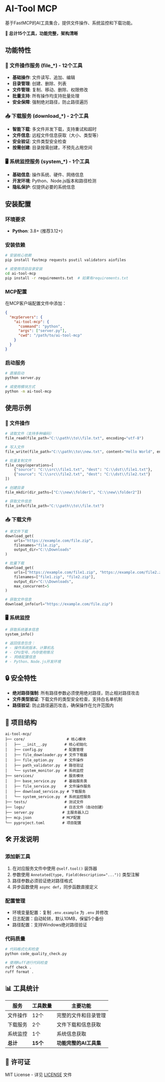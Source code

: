 # AI-Tool MCP

基于FastMCP的AI工具集合，提供文件操作、系统监控和下载功能。

**🎯 总计15个工具，功能完整，架构清晰**

## 功能特性

### 📁 文件操作服务 (file_*) - 12个工具
- **基础操作**: 文件读写、追加、编辑
- **目录管理**: 创建、删除、列表
- **文件管理**: 复制、移动、删除、权限修改
- **批量支持**: 所有操作均支持批量处理
- **安全保障**: 强制绝对路径，防止路径遍历

### 📥 下载服务 (download_*) - 2个工具
- **智能下载**: 多文件并发下载，支持重试和超时
- **文件信息**: 远程文件信息获取（大小、类型等）
- **安全验证**: 文件类型安全检查
- **按需创建**: 目录按需创建，不预先占用空间

### 🖥️ 系统监控服务 (system_*) - 1个工具
- **基础信息**: 操作系统、硬件、网络信息
- **开发环境**: Python、Node.js版本和路径检测
- **隐私保护**: 仅提供必要的系统信息

## 安装配置

### 环境要求
- **Python**: 3.8+ (推荐3.12+)

### 安装依赖
```bash
# 安装核心依赖
pip install fastmcp requests psutil validators aiofiles

# 或使用项目目录安装
cd ai-tool-mcp
pip install -r requirements.txt  # 如果有requirements.txt
```

### MCP配置
在MCP客户端配置文件中添加：
```json
{
  "mcpServers": {
    "ai-tool-mcp": {
      "command": "python",
      "args": ["server.py"],
      "cwd": "/path/to/ai-tool-mcp"
    }
  }
}
```

### 启动服务
```bash
# 直接启动
python server.py

# 或使用模块方式
python -m ai-tool-mcp
```

## 使用示例

### 📁 文件操作
```python
# 读取文件（支持多种编码）
file_read(file_path="C:\\path\\to\\file.txt", encoding="utf-8")

# 写入文件
file_write(file_path="C:\\path\\to\\new.txt", content="Hello World", encoding="utf-8")

# 批量复制文件
file_copy(operations=[
    {"source": "C:\\src\\file1.txt", "dest": "C:\\dst\\file1.txt"},
    {"source": "C:\\src\\file2.txt", "dest": "C:\\dst\\file2.txt"}
])

# 创建目录
file_mkdir(dir_paths=["C:\\new\\folder1", "C:\\new\\folder2"])

# 获取文件信息
file_info(file_path="C:\\path\\to\\file.txt")
```

### 📥 下载文件
```python
# 单文件下载
download_get(
    urls="https://example.com/file.zip",
    filenames="file.zip",
    output_dir="C:\\Downloads"
)

# 批量下载
download_get(
    urls=["https://example.com/file1.zip", "https://example.com/file2.zip"],
    filenames=["file1.zip", "file2.zip"],
    output_dir="C:\\Downloads",
    max_concurrent=5
)

# 获取文件信息
download_info(url="https://example.com/file.zip")
```

### 🖥️ 系统监控
```python
# 获取系统基本信息
system_info()

# 返回信息包含：
# - 操作系统版本、计算机名
# - CPU型号、内存使用情况
# - 网络配置信息
# - Python、Node.js开发环境
```

## 🔒 安全特性

- **绝对路径强制**: 所有路径参数必须使用绝对路径，防止相对路径攻击
- **文件类型验证**: 下载文件的类型安全检查，支持白名单机制
- **路径验证**: 防止路径遍历攻击，确保操作在允许范围内

## 📁 项目结构

```
ai-tool-mcp/
├── core/                   # 核心模块
│   ├── __init__.py        # 核心初始化
│   ├── config.py          # 配置管理
│   ├── file_downloader.py # 文件下载器
│   ├── file_option.py     # 文件操作
│   ├── path_validator.py  # 路径验证
│   └── system_monitor.py  # 系统监控
├── services/              # 服务模块
│   ├── base_service.py    # 基础服务类
│   ├── file_service.py    # 文件操作服务
│   ├── download_service.py # 下载服务
│   └── system_service.py  # 系统监控服务
├── tests/                 # 测试文件
├── logs/                  # 日志文件（自动创建）
├── server.py             # 主服务器入口
├── mcp.json              # MCP配置
└── pyproject.toml        # 项目配置
```

## 🛠️ 开发说明

### 添加新工具
1. 在对应服务文件中使用 `@self.tool()` 装饰器
2. 参数使用 `Annotated[type, Field(description="...")]` 类型注解
3. 路径参数必须验证绝对路径格式
4. 异步函数使用 `async def`，同步函数直接定义

### 配置管理
- 环境变量配置：复制 `.env.example` 为 `.env` 并修改
- 日志配置：自动轮转，默认10MB，保留5个备份
- 路径配置：支持Windows绝对路径验证

### 代码质量
```bash
# 代码格式化和检查
python code_quality_check.py

# 使用Ruff进行代码检查
ruff check .
ruff format .
```

## 📊 工具统计

| 服务 | 工具数量 | 主要功能 |
|------|----------|----------|
| 文件操作 | 12个 | 完整的文件和目录管理 |
| 下载服务 | 2个 | 文件下载和信息获取 |
| 系统监控 | 1个 | 系统信息获取 |
| **总计** | **15个** | **功能完整的AI工具集** |

## 📄 许可证

MIT License - 详见 [LICENSE](LICENSE) 文件
